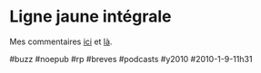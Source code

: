 # Ligne jaune intégrale



Mes commentaires [ici](scoop-rue89-soutiendra-lopensource.md) et [là](les-pure-players.md).

#buzz #noepub #rp #breves #podcasts #y2010 #2010-1-9-11h31
